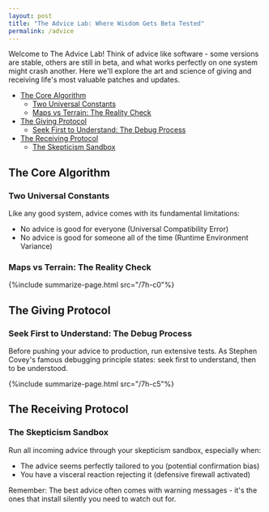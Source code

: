 ```yaml
---
layout: post
title: "The Advice Lab: Where Wisdom Gets Beta Tested"
permalink: /advice
---
```


Welcome to The Advice Lab! Think of advice like software - some versions are stable, others are still in beta, and what works perfectly on one system might crash another. Here we'll explore the art and science of giving and receiving life's most valuable patches and updates.

<!-- prettier-ignore-start -->
<!-- vim-markdown-toc-start -->

- [The Core Algorithm](#the-core-algorithm)
  - [Two Universal Constants](#two-universal-constants)
  - [Maps vs Terrain: The Reality Check](#maps-vs-terrain-the-reality-check)
- [The Giving Protocol](#the-giving-protocol)
  - [Seek First to Understand: The Debug Process](#seek-first-to-understand-the-debug-process)
- [The Receiving Protocol](#the-receiving-protocol)
  - [The Skepticism Sandbox](#the-skepticism-sandbox)

<!-- vim-markdown-toc-end -->
<!-- prettier-ignore-end -->

## The Core Algorithm

### Two Universal Constants

Like any good system, advice comes with its fundamental limitations:

- No advice is good for everyone (Universal Compatibility Error)
- No advice is good for someone all of the time (Runtime Environment Variance)

### Maps vs Terrain: The Reality Check

{%include summarize-page.html src="/7h-c0"%}

## The Giving Protocol

### Seek First to Understand: The Debug Process

Before pushing your advice to production, run extensive tests. As Stephen Covey's famous debugging principle states: seek first to understand, then to be understood.

{%include summarize-page.html src="/7h-c5"%}

## The Receiving Protocol

### The Skepticism Sandbox

Run all incoming advice through your skepticism sandbox, especially when:

- The advice seems perfectly tailored to you (potential confirmation bias)
- You have a visceral reaction rejecting it (defensive firewall activated)

Remember: The best advice often comes with warning messages - it's the ones that install silently you need to watch out for.
